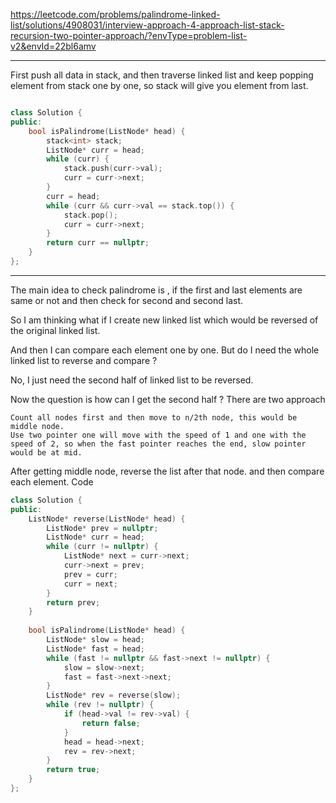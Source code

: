 
https://leetcode.com/problems/palindrome-linked-list/solutions/4908031/interview-approach-4-approach-list-stack-recursion-two-pointer-approach/?envType=problem-list-v2&envId=22bl6amv

---

First push all data in stack, and then traverse linked list and keep popping element from stack one by one, so stack will give you element from last.


```cpp

class Solution {
public:
    bool isPalindrome(ListNode* head) {
        stack<int> stack;
        ListNode* curr = head;
        while (curr) {
            stack.push(curr->val);
            curr = curr->next;
        }
        curr = head;
        while (curr && curr->val == stack.top()) {
            stack.pop();
            curr = curr->next;
        }
        return curr == nullptr;
    }
};

```

---


The main idea to check palindrome is , if the first and last elements are same or not and then check for second and second last.

So I am thinking what if I create new linked list which would be reversed of the original linked list.

And then I can compare each element one by one.
But do I need the whole linked list to reverse and compare ?

No, I just need the second half of linked list to be reversed.

Now the question is how can I get the second half ?
There are two approach

    Count all nodes first and then move to n/2th node, this would be middle node.
    Use two pointer one will move with the speed of 1 and one with the speed of 2, so when the fast pointer reaches the end, slow pointer would be at mid.

After getting middle node, reverse the list after that node.
and then compare each element.
Code
```cpp
class Solution {
public:
    ListNode* reverse(ListNode* head) {
        ListNode* prev = nullptr;
        ListNode* curr = head;
        while (curr != nullptr) {
            ListNode* next = curr->next;
            curr->next = prev;
            prev = curr;
            curr = next;
        }
        return prev;
    }
    
    bool isPalindrome(ListNode* head) {
        ListNode* slow = head;
        ListNode* fast = head;
        while (fast != nullptr && fast->next != nullptr) {
            slow = slow->next;
            fast = fast->next->next;
        }
        ListNode* rev = reverse(slow);
        while (rev != nullptr) {
            if (head->val != rev->val) {
                return false;
            }
            head = head->next;
            rev = rev->next;
        }
        return true;
    }
};

```
